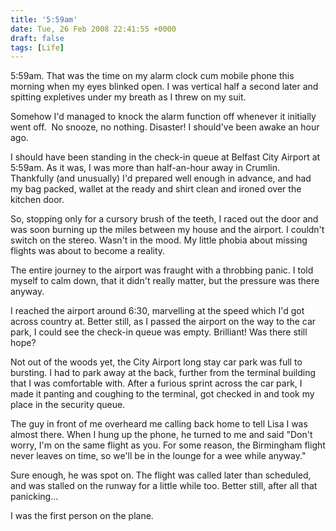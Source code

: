 ```yaml
---
title: '5:59am'
date: Tue, 26 Feb 2008 22:41:55 +0000
draft: false
tags: [Life]
---
```


5:59am. That was the time on my alarm clock cum mobile phone this morning when my eyes blinked open. I was vertical half a second later and spitting expletives under my breath as I threw on my suit.

Somehow I'd managed to knock the alarm function off whenever it initially went off.  No snooze, no nothing. Disaster! I should've been awake an hour ago.

I should have been standing in the check-in queue at Belfast City Airport at 5:59am. As it was, I was more than half-an-hour away in Crumlin. Thankfully (and unusually) I'd prepared well enough in advance, and had my bag packed, wallet at the ready and shirt clean and ironed over the kitchen door.

So, stopping only for a cursory brush of the teeth, I raced out the door and was soon burning up the miles between my house and the airport. I couldn't switch on the stereo. Wasn't in the mood. My little phobia about missing flights was about to become a reality.

The entire journey to the airport was fraught with a throbbing panic. I told myself to calm down, that it didn't really matter, but the pressure was there anyway.

I reached the airport around 6:30, marvelling at the speed which I'd got across country at. Better still, as I passed the airport on the way to the car park, I could see the check-in queue was empty. Brilliant! Was there still hope?

Not out of the woods yet, the City Airport long stay car park was full to bursting. I had to park away at the back, further from the terminal building that I was comfortable with. After a furious sprint across the car park, I made it panting and coughing to the terminal, got checked in and took my place in the security queue.

The guy in front of me overheard me calling back home to tell Lisa I was almost there. When I hung up the phone, he turned to me and said "Don't worry, I'm on the same flight as you. For some reason, the Birmingham flight never leaves on time, so we'll be in the lounge for a wee while anyway."

Sure enough, he was spot on. The flight was called later than scheduled, and was stalled on the runway for a little while too. Better still, after all that panicking...

I was the first person on the plane.